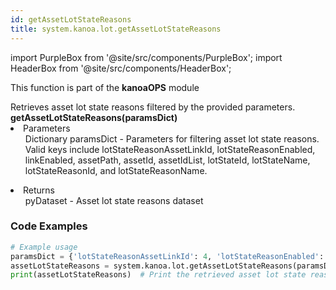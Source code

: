 ```yaml
---
id: getAssetLotStateReasons
title: system.kanoa.lot.getAssetLotStateReasons
---
```


import PurpleBox from '@site/src/components/PurpleBox';
import HeaderBox from '@site/src/components/HeaderBox';

<PurpleBox>This function is part of the <b>kanoaOPS</b> module</PurpleBox>

<HeaderBox header="Description">
  Retrieves asset lot state reasons filtered by the provided parameters.
</HeaderBox>

<HeaderBox header="Syntax">
  <b>getAssetLotStateReasons(paramsDict)</b>
    <li>Parameters <br />
      <ul>Dictionary paramsDict - Parameters for filtering asset lot state reasons. Valid keys include lotStateReasonAssetLinkId, lotStateReasonEnabled, linkEnabled, assetPath, assetId, assetIdList, lotStateId, lotStateName, lotStateReasonId, and lotStateReasonName.</ul>
    </li>
    <li>Returns <br />
      <ul>pyDataset - Asset lot state reasons dataset</ul>
    </li>
</HeaderBox>

### Code Examples

```python
# Example usage
paramsDict = {'lotStateReasonAssetLinkId': 4, 'lotStateReasonEnabled': True, 'lotStateName': 'Scrap', 'lotStateId': 1, 'linkEnabled': True, 'assetPath': 'Kanoa Industries%', 'assetId': 1, 'scrapReasonId': 1, 'scrapReasonName': 'Color'}
assetLotStateReasons = system.kanoa.lot.getAssetLotStateReasons(paramsDict)
print(assetLotStateReasons)  # Print the retrieved asset lot state reasons


